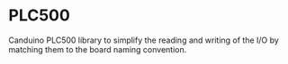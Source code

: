 # PLC500
Canduino PLC500 library to simplify the reading and writing of the I/O by matching them to the board naming convention.
